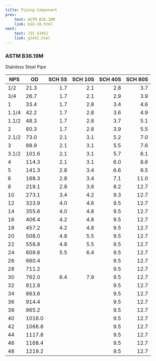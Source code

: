 ```yaml
---
title: Piping Component
prev:
    text: ASTM B36.10M
    link: b16-10.html
next:
    text: JIS G3452
    link: g3452.html
---
```


### ASTM B36.19M
Stainless Steel Pipe

| NPS   | OD     | SCH 5S  | SCH 10S | SCH 40S | SCH 80S  |
|-------|--------|----:|----:|----:|-----:|
| 1/2   | 21.3   | 1.7 | 2.1 | 2.8 | 3.7  |
| 3/4   | 26.7   | 1.7 | 2.1 | 2.9 | 3.9  |
| 1     | 33.4   | 1.7 | 2.8 | 3.4 | 4.6  |
| 1.1/4 | 42.2   | 1.7 | 2.8 | 3.6 | 4.9  |
| 1.1/2 | 48.3   | 1.7 | 2.8 | 3.7 | 5.1  |
| 2     | 60.3   | 1.7 | 2.8 | 3.9 | 5.5  |
| 2.1/2 | 73.0   | 2.1 | 3.1 | 5.2 | 7.0  |
| 3     | 88.9   | 2.1 | 3.1 | 5.5 | 7.6  |
| 3.1/2 | 101.6  | 2.1 | 3.1 | 5.7 | 8.1  |
| 4     | 114.3  | 2.1 | 3.1 | 6.0 | 8.6  |
| 5     | 141.3  | 2.8 | 3.4 | 6.6 | 9.5  |
| 6     | 168.3  | 2.8 | 3.4 | 7.1 | 11.0 |
| 8     | 219.1  | 2.8 | 3.8 | 8.2 | 12.7 |
| 10    | 273.1  | 3.4 | 4.2 | 9.3 | 12.7 |
| 12    | 323.9  | 4.0 | 4.6 | 9.5 | 12.7 |
| 14    | 355.6  | 4.0 | 4.8 | 9.5 | 12.7 |
| 16    | 406.4  | 4.2 | 4.8 | 9.5 | 12.7 |
| 18    | 457.2  | 4.2 | 4.8 | 9.5 | 12.7 |
| 20    | 508.0  | 4.8 | 5.5 | 9.5 | 12.7 |
| 22    | 558.8  | 4.8 | 5.5 | 9.5 | 12.7 |
| 24    | 609.6  | 5.5 | 6.4 | 9.5 | 12.7 |
| 26    | 660.4  |     |     | 9.5 | 12.7 |
| 28    | 711.2  |     |     | 9.5 | 12.7 |
| 30    | 762.0  | 6.4 | 7.9 | 9.5 | 12.7 |
| 32    | 812.8  |     |     | 9.5 | 12.7 |
| 34    | 863.6  |     |     | 9.5 | 12.7 |
| 36    | 914.4  |     |     | 9.5 | 12.7 |
| 38    | 965.2  |     |     | 9.5 | 12.7 |
| 40    | 1016.0 |     |     | 9.5 | 12.7 |
| 42    | 1066.8 |     |     | 9.5 | 12.7 |
| 44    | 1117.8 |     |     | 9.5 | 12.7 |
| 46    | 1168.4 |     |     | 9.5 | 12.7 |
| 48    | 1219.2 |     |     | 9.5 | 12.7 |
